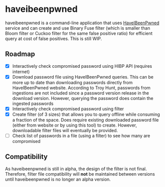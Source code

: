 # haveibeenpwned

haveibeenpwned is a command-line application that uses [HaveIBeenPwned](https://haveibeenpwned.com/) service and can create and use Binary Fuse filter (which is smaller than Bloom filter or Cuckoo filter for the same false positive ratio) for efficient query at cost of false positives. This is still WIP.

## Roadmap
- [x] Interactively check compromised password using HIBP API (requires internet)
- [x] Download password file using HaveIBeenPwned queries. This can be more up to date than downloading passwords directly from HaveIBeenPwned website. According to Troy Hunt, passwords from ingestions are not included since a password version release in the download version. However, querying the password does contain the ingested passwords
- [x] Interactively check compromised password using filter
- [x] Create filter (of 3 sizes) that allows you to query offline while consuming a fraction of the space. Does require existing downloaded password file (either from website or by using this tool) to create. However, downloadable filter files will eventually be provided.
- [ ] Check list of passwords in a file (using a filter) to see how many are compromised

## Compatibility
As haveibeenpwned is still in alpha, the design of the filter is not final.  Therefore, filter file compatibility will **not** be maintained between versions until haveibeenpwned is no longer an alpha version.